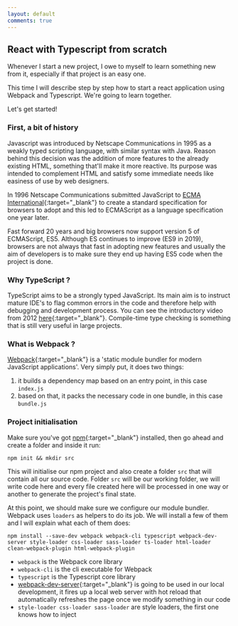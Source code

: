 ```yaml
---
layout: default
comments: true
---
```


## React with Typescript from scratch

Whenever I start a new project, I owe to myself to learn something new from it, especially if that project is an easy 
one. 

This time I will describe step by step how to start a react application using Webpack and Typescript. We're 
going to learn together.

Let's get started!

### First, a bit of history
Javascript was introduced by Netscape Communications in 1995 as a weakly typed scripting language, with similar syntax
with Java. Reason behind this decision was the addition of more features to the already existing HTML, something that'll 
make it more reactive. Its purpose was intended to complement HTML and satisfy some immediate needs like easiness of use
by web designers.

In 1996 Netscape Communications submitted JavaScript to 
[ECMA International](https://en.wikipedia.org/wiki/Ecma_International){:target="_blank"} to create a standard specification
for browsers to adopt and this led to ECMAScript as a language specification one year later.

Fast forward 20 years and big browsers now support version 5 of ECMAScript, ES5. Although ES continues to improve (ES9 
in 2019), browsers are not always that fast in adopting new features and usually the aim of developers is to make sure 
they end up having ES5 code when the project is done. 

### Why TypeScript ?
TypeScript aims to be a strongly typed JavaScript. Its main aim is to instruct mature IDE's to flag common errors in 
the code and therefore help with debugging and development process. You can see the introductory video from 2012 
[here](https://channel9.msdn.com/posts/Anders-Hejlsberg-Introducing-TypeScript){:target="_blank"}. Compile-time type 
checking is something that is still very useful in large projects. 

### What is Webpack ?
[Webpack](https://webpack.js.org/){:target="_blank"} is a 'static module bundler for modern JavaScript applications'. 
Very simply put, it does two things: 
 1. it builds a dependency map based on an entry point, in this case `index.js`
 2. based on that, it packs the necessary code in one bundle, in this case `bundle.js`

### Project initialisation
Make sure you've got [npm](https://www.npmjs.com/get-npm){:target="_blank"} installed, then go ahead and create a 
folder and inside it run:
```$bash
npm init && mkdir src
```
This will initialise our npm project and also create a folder `src` that will contain all our source code. 
Folder `src` will be our working folder, we will write code here and every file created here will be 
processed in one way or another to generate the project's final state.

At this point, we should make sure we configure our module bundler. Webpack uses `loaders` as helpers to do its job. 
We will install a few of them and I will explain what each of them does:
```
npm install --save-dev webpack webpack-cli typescript webpack-dev-server style-loader css-loader sass-loader ts-loader html-loader clean-webpack-plugin html-webpack-plugin
```
- `webpack` is the Webpack core library
- `webpack-cli` is the cli executable for Webpack
- `typescript` is the Typescript core library
- [webpack-dev-server](https://webpack.js.org/configuration/dev-server/){:target="_blank"} is going to be used in our 
 local development, it fires up a local web server with hot reload that automatically refreshes the page once we modify 
 something in our code
- `style-loader css-loader sass-loader` are style loaders, the first one knows how to inject <style> tags in the DOM,
 second one allows us to import css files in the code like we do with any other JS file, the third one is like the second 
 one but with sass / scss files
- `ts-loader` allows Webpack to understand and map / pack .ts or .tsx files written with Typescript
- `html-loader` allows Webpack to manipulate .html files
- `clean-webpack-plugin` it's a Webpack plugin that will allow Webpack to clean the build folder before any subsequent build
- `html-webpack-plugin` is a nice Webpack plugin that will clone out index.html file from ./src folder and put it inside
the distribution folder after each build
 
I think we've got all we need for now. Let's configure our project.
 
### Project configuration
 
I'm going to split this section in 3 parts: Typescript configuration, Webpack configuration and NPM configuration.
 
#### Typescript configuration
Typescript reads its configuration from a file called `tsconfig.json`. Below is a simple config, enough to start a project,
but if you're curious you can see all options [here](https://www.typescriptlang.org/docs/handbook/compiler-options.html){:target="_blank"}.
```json
{
  "compilerOptions": {
    "outDir": "./dist/",
    "module": "es6",
    "target": "es5",
    "jsx": "react",
    "strict": true,
    "allowSyntheticDefaultImports": true
  },
  "include": [
    "./src/**/*"
  ],
  "exclude": [
    "./node_modules"
  ]
}
```
In big lines, the configuration file tells TypeScript the following: 
* everything that gets compiled, needs to be saved in 'outDir'
* expect modules to be written using ES6
* target compilation output to be compatible with ES5
* expect react templating system in .tsx files ([find out more](https://www.typescriptlang.org/docs/handbook/jsx.html){:target="_blank"})
* enable all strict type checking options in the code
* compile all that it finds in ./src folder
* exclude ./node_modules from compilation

#### Webpack configuration
Webpack configuration file is `webpack.config.js`, let's create this file and add the following code:
```javascript
module.exports =(env) => {
 return require(`./webpack.${env}.js`)
}
```
What the above code does is read the --env cli parameter from webpack and require the necessary files based on it.
For example, if we run `webpack --env dev` then it'll include `webpack.dev.js` configuration file. Reason we do this is,
based on the environment we run the project on, we will have different bundling configuration files that will instruct 
webpack to do different things.

Now, you might think that some things from one config file, might also be needed into the other. How do we respect the
DRY principle in this case ? Well, for this, we will use a package called `webpack-merge`. Let's install it first:
```
npm install --save-dev webpack-merge
```
Now, we will create a file called `webpack.common.js` which will include common configuration options that will be applied
throughout all other environment configurations, then we'll make sure we merge this file inside every environment
configuration file.

Here's what we have in `webpack.common.js`:
```javascript
const path = require("path");
const CleanWebpackPlugin = require('clean-webpack-plugin');
const HtmlWebpackPlugin = require('html-webpack-plugin');

module.exports = {
    entry: "./src/index.tsx",
    module: {
        rules: [
            {
                test: /\.(ts|tsx)$/,
                use: 'ts-loader',
                exclude: /(node_modules)/
            },
            {
                test:/\.(s*)css$/,
                use:['style-loader','css-loader', 'sass-loader']
            },
            {
                test: /\.html$/,
                use: 'html-loader'
            }
        ]
    },
    resolve: { extensions: [".tsx", ".ts", ".js", ".jsx"] },
    output: {
        path: path.resolve(__dirname, "dist/"),
        publicPath: "/",
        filename: "bundle.js"
    },
    plugins: [
        new CleanWebpackPlugin(),
        new HtmlWebpackPlugin({
            filename: 'index.html',
            template: 'src/index.html'
        })        
    ]
};
```
In big lines, it does the following:
* reads `index.tsx` as an entry script to build the dependency map
* uses `ts-loader` for transpiling (some kind of a fancy word for source-to-source compiling) all ts and tsx files
* uses `style-loader, css-loader, sass-loader` for css, scss imports
* uses `html-loade` for html files manipulation
* outputs the bundle in `/dist/bundle.js` file that will be included in our `src/index.html`

In `webpack.dev.js` we merge the common configuration and add some other configurations needed only for DEV:
```javascript
const merge = require('webpack-merge');
const common = require('./webpack.common.js');
const webpack = require("webpack");
const path = require("path");

module.exports = merge(common, {
    mode: "development",
    devServer: {
        contentBase: path.join(__dirname, "dist/"),
        port: 3000,
        publicPath: "http://localhost:3000/",
        hot: true
    },
    plugins: [
        new webpack.HotModuleReplacementPlugin()
    ]
});
```
In addition to what common config does, this one only configures the webpack-dev-server to find `index.html` inside
`dist` folder and hot reload every change it detects in the code files.

The `webpack.production.js` configuration file looks like this:
```javascript
const merge = require('webpack-merge');
const common = require('./webpack.common.js');

module.exports = merge(common, {
    mode: "production"
});
```
Ok, I think we're done with Webpack, let's move on to the last bit, NPM configuration.

#### NPM Configuration
The hard part is over, we only need to create a few scripts in package.json so we can easily start a webpack dev server,
build a dev environment and a production one. Under the "scripts" key in your package.json, let's add the following lines:
```json
"scripts": {
    "test": "echo \"Error: no test specified\" && exit 1",
    "start": "webpack-dev-server --mode development --env dev",
    "build:dev": "webpack --env dev",
    "build:prod": "webpack --env production"
}
```
And there we have it, three commands to do the following:
* `npm start` will start our working dev server that will be served on http://localhost:3000
* `npm run build:dev` will build a fully working development project inside `dist` folder
* `bpm run build:prod` will build a fully working production code inside the `dist` folder 

### Did I mention React ? 
And we still haven't written any piece of code, have we ? Let's install React:
```
npm install --save react react-dom @types/react @types/react-dom 
```
- `react` is the core React library
- `react-dom` allows us to hook react into our DOM and contains methods like `render()`
- `@types` packages are in fact declaration files; Typescript uses those to understand the structure of a given library 
 codebase, in this case the react packages; usually their extensions are '.d.ts' and they also help in not misusing or 
 misunderstanding libraries and IDE auto completion; as a general rule, if you're using a certain npm package and that 
 package doesn't have the declarations already, `@types/package-name` should be the other thing you need

We will work in the `src` folder, therefore let's create a simple application there:
* under `src/index.html`, let's add this code:

```html
<!DOCTYPE html>
<html>

<head>
  <meta charset="UTF-8" />
  <meta name="viewport" content="width=device-width, initial-scale=1, shrink-to-fit=no">
  <title>React Starter</title>
</head>

<body>
<div id="root"></div>
<noscript>
  You need to enable JavaScript to run this app.
</noscript>
</body>
```
* under `src/index.tsx`, let's add:

```typescript
import React from "react";
import ReactDOM from "react-dom";

import App from "./App";
ReactDOM.render(<App />, document.getElementById("root"));
```
* under `src/App.tsx`, let's add:

```typescript
import React, { Component} from "react";

class App extends Component{
    render(){
        return(
            <div className="App">
                <h1> Yo! </h1>
            </div>
        );
    }
}

export default App;
```

Fire it up with `npm start`, go to `http://localhost:300` and if you don't see your app on your page then you're lying 
to me :stuck_out_tongue_winking_eye:.

### Conclusions
Ok, I know, this has been a long one, but hey, at least now we're one step closer towards understanding all that magic
behind projects like create-react-app and the like. Now, we could improve this, of course. For one, we miss uglifier for 
our js code, we haven't used minifiers for our css code, but I will let you check it out in [Webpack Guides](https://webpack.js.org/guides){:target="_blank"}.

There is though one aspect that we should discuss, it's the elephant called [Babel](https://babeljs.io/){:target="_blank"}.  
